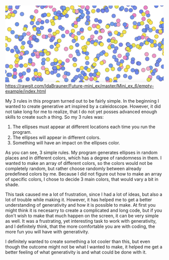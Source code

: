 ![screenshot](https://github.com/IdaBrauner/Future-mini_ex/blob/master/Mini_ex_6/gum.jpg)
https://rawgit.com/IdaBrauner/Future-mini_ex/master/Mini_ex_6/empty-example/index.html


My 3 rules in this program turned out to be fairly simple. In the beginning I wanted to create generative art inspired by a caleidoscope. However, it did not take long for me to realize, that I do not yet posses advanced enough skills to create such a thing. So my 3 rules was:
1. The ellipses must appear at different locations each time you run the program.
2. The ellipses will appear in different colors.
3. Something will have an impact on the ellipses color.

As you can see, 3 simple rules. 
My program generates ellipses in random places and in different colors, which has a degree of randomness in them.
I wanted to make an array of different colors, so the colors would not be completely random, but rather choose randomly between already predefined colors by me. Because I did not figure out how to make an array of specific colors, I chose to decide 3 main colors, that would vary a bit in shade.

This task caused me a lot of frustration, since I had a lot of ideas, but also a lot of trouble while making it. However, it has helped me to get a better understanding of generativity and how it is possible to make. At first you might think it is necesarry to create a complicated and long code, but if you don't wish to make that much happen on the screen, it can be very simple as well. It was a frustrating, yet interesting task to work with generativity, and I definitely think, that the more comfortable you are with coding, the more fun you will have with generativity.

I definitely wanted to create something a lot cooler than this, but even though the outcome might not be what I wanted to make, it helped me get a better feeling of what generativity is and what could be done with it. 

